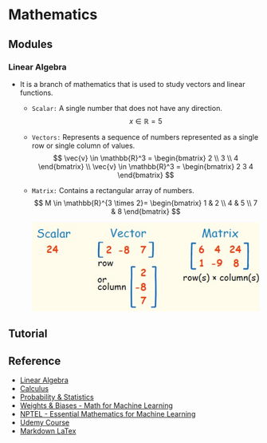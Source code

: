 # Mathematics

## Modules
### Linear Algebra
- It is a branch of mathematics that is used to study vectors and linear functions.
  - `Scalar:` A single number that does not have any direction.
    $$
    x \in \mathbb{R} = 5
    $$
  - `Vectors:` Represents a sequence of numbers represented as a single row or single column of values.
    $$
    \vec{v} \in \mathbb{R}^3 = \begin{bmatrix} 2 \\ 3 \\ 4 \end{bmatrix} 
    \\
    \vec{v} \in \mathbb{R}^3 = \begin{bmatrix} 2 3 4 \end{bmatrix}
    $$
  - `Matrix:` Contains a rectangular array of numbers.   
    $$
    M \in \mathbb{R}^{3 \times 2}=
    \begin{bmatrix}
    1 & 2 \\
    4 & 5 \\
    7 & 8 
    \end{bmatrix}
    $$
    
    ![](./00-images/LinearAlgebraFoundation.png)

## Tutorial

## Reference
- [Linear Algebra](https://www.youtube.com/watch?v=fNk_zzaMoSs&list=PLZHQObOWTQDPD3MizzM2xVFitgF8hE_ab)
- [Calculus](https://www.youtube.com/watch?v=WUvTyaaNkzM&list=PLZHQObOWTQDMsr9K-rj53DwVRMYO3t5Yr)
- [Probability & Statistics](https://www.youtube.com/watch?v=COI0BUmNHT8&list=PLyqSpQzTE6M_JcleDbrVyPnE0PixKs2JE)
- [Weights & Biases - Math for Machine Learning](https://www.youtube.com/watch?v=uZeDTwWcnuY&list=PLD80i8An1OEGZ2tYimemzwC3xqkU0jKUg)
- [NPTEL - Essential Mathematics for Machine Learning](https://www.youtube.com/watch?v=JO9jNe6BemE&list=PLLy_2iUCG87D1CXFxE-SxCFZUiJzQ3IvE)
- [Udemy Course](https://www.udemy.com/course/mathematics-basics-to-advanced-for-data-science-and-ml/)
- [Markdown LaTex](https://ashki23.github.io/markdown-latex.html#latex)